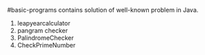 #basic-programs contains solution of well-known problem in Java.
  1. leapyearcalculator
  2. pangram checker
  3. PalindromeChecker
  4. CheckPrimeNumber
